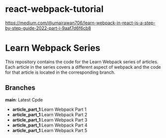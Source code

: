 # react-webpack-tutorial
https://medium.com/@umairawan706/learn-webpack-in-react-js-a-step-by-step-guide-2022-part-i-9aaf7d6f6cb8
# Learn Webpack Series
This repository contains the code for the Learn Webpack series of articles. Each article in the series covers a different aspect of webpack and the code for that article is located in the corresponding branch.

## Branches

**main**: Latest Cpde 
+ **article_part_1**:Learn Webpack Part 1
+ **article_part_1**:Learn Webpack Part 2
+ **article_part_1**:Learn Webpack Part 3
+ **article_part_1**:Learn Webpack Part 4
+ **article_part_1**:Learn Webpack Part 5
